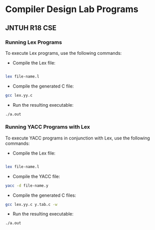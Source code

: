 # Compiler Design Lab Programs

## JNTUH R18 CSE

### Running Lex Programs

To execute Lex programs, use the following commands:

- Compile the Lex file:

```bash

lex file-name.l
```

- Compile the generated C file:

```bash
gcc lex.yy.c
```

- Run the resulting executable:

```bash
./a.out

```

### Running YACC Programs with Lex

To execute YACC programs in conjunction with Lex, use the following commands:

- Compile the Lex file:

```bash

lex file-name.l
```

- Compile the YACC file:

```bash
yacc -d file-name.y

````

- Compile the generated C files:

```bash
gcc lex.yy.c y.tab.c -w
```

- Run the resulting executable:

```bash
./a.out
```
